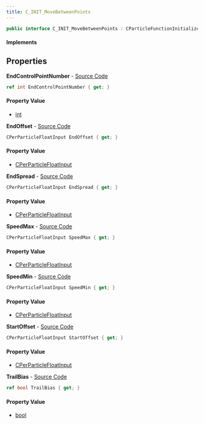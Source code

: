 ```yaml
---
title: C_INIT_MoveBetweenPoints
---
```


```csharp
public interface C_INIT_MoveBetweenPoints : CParticleFunctionInitializer, CParticleFunction, ISchemaClass<CParticleFunction>, ISchemaClass<CParticleFunctionInitializer>, ISchemaClass<C_INIT_MoveBetweenPoints>, ISchemaField, ISchemaClass, INativeHandle
```

#### Implements

## Properties

**EndControlPointNumber** - [Source Code](https://github.com/swiftly-solution/swiftlys2/blob/master/managed/src/SwiftlyS2.Generated/Schemas/Interfaces/C_INIT_MoveBetweenPoints.cs#L26)

```csharp
ref int EndControlPointNumber { get; }
```

#### Property Value

- [int](https://learn.microsoft.com/dotnet/api/system.int32)

**EndOffset** - [Source Code](https://github.com/swiftly-solution/swiftlys2/blob/master/managed/src/SwiftlyS2.Generated/Schemas/Interfaces/C_INIT_MoveBetweenPoints.cs#L24)

```csharp
CPerParticleFloatInput EndOffset { get; }
```

#### Property Value

- [CPerParticleFloatInput](/docs/api/shared/schemadefinitions/cperparticlefloatinput)

**EndSpread** - [Source Code](https://github.com/swiftly-solution/swiftlys2/blob/master/managed/src/SwiftlyS2.Generated/Schemas/Interfaces/C_INIT_MoveBetweenPoints.cs#L20)

```csharp
CPerParticleFloatInput EndSpread { get; }
```

#### Property Value

- [CPerParticleFloatInput](/docs/api/shared/schemadefinitions/cperparticlefloatinput)

**SpeedMax** - [Source Code](https://github.com/swiftly-solution/swiftlys2/blob/master/managed/src/SwiftlyS2.Generated/Schemas/Interfaces/C_INIT_MoveBetweenPoints.cs#L18)

```csharp
CPerParticleFloatInput SpeedMax { get; }
```

#### Property Value

- [CPerParticleFloatInput](/docs/api/shared/schemadefinitions/cperparticlefloatinput)

**SpeedMin** - [Source Code](https://github.com/swiftly-solution/swiftlys2/blob/master/managed/src/SwiftlyS2.Generated/Schemas/Interfaces/C_INIT_MoveBetweenPoints.cs#L16)

```csharp
CPerParticleFloatInput SpeedMin { get; }
```

#### Property Value

- [CPerParticleFloatInput](/docs/api/shared/schemadefinitions/cperparticlefloatinput)

**StartOffset** - [Source Code](https://github.com/swiftly-solution/swiftlys2/blob/master/managed/src/SwiftlyS2.Generated/Schemas/Interfaces/C_INIT_MoveBetweenPoints.cs#L22)

```csharp
CPerParticleFloatInput StartOffset { get; }
```

#### Property Value

- [CPerParticleFloatInput](/docs/api/shared/schemadefinitions/cperparticlefloatinput)

**TrailBias** - [Source Code](https://github.com/swiftly-solution/swiftlys2/blob/master/managed/src/SwiftlyS2.Generated/Schemas/Interfaces/C_INIT_MoveBetweenPoints.cs#L28)

```csharp
ref bool TrailBias { get; }
```

#### Property Value

- [bool](https://learn.microsoft.com/dotnet/api/system.boolean)

